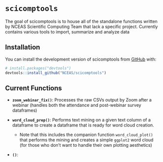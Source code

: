 
<!-- README.md is generated from README.Rmd. Please edit that file -->

# `scicomptools`

<!-- badges: start -->
<!-- badges: end -->

The goal of scicomptools is to house all of the standalone functions
written by NCEAS Scientific Computing Team that lack a specific project.
Currently contains various tools to import, summarize and analyze data

## Installation

You can install the development version of scicomptools from
[GitHub](https://github.com/) with:

``` r
# install.packages("devtools")
devtools::install_github("NCEAS/scicomptools")
```

## Current Functions

-   **`zoom_webinar_fix()`**: Processes the raw CSVs output by Zoom
    after a webinar (handles both the attendance and post-webinar survey
    dataframes)

-   **`word_cloud_prep()`**: Performs text mining on a given text column
    of a dataframe to create a dataframe that is ready for word cloud
    creation.

    -   Note that this includes the companion function
        `word_cloud_plot()` that performs the mining and creates a
        simple `ggplot2` word cloud (for those who don’t want to handle
        their own plotting aesthetics)

-   **`()`**:
